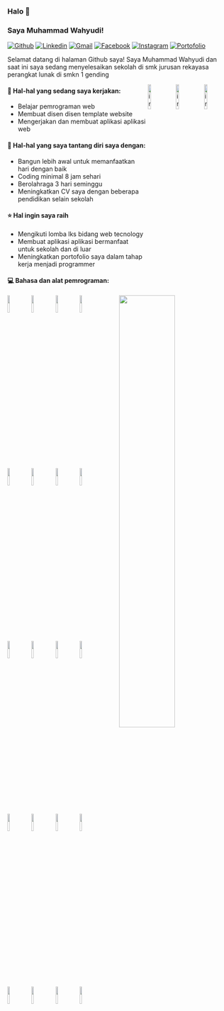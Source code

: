### Halo 👋 
### Saya Muhammad Wahyudi!

[![Github](https://img.shields.io/badge/-Github-000?style=flat&logo=Github&logoColor=white)](https://github.com/xplacebo)
[![Linkedin](https://img.shields.io/badge/-LinkedIn-blue?style=flat&logo=Linkedin&logoColor=white)](https://www.linkedin.com/in/muhammad-wahyudi-4a05b6206/)
[![Gmail](https://img.shields.io/badge/-Gmail-c14438?style=flat&logo=Gmail&logoColor=white)](mailto:ideapedyudi@gmail.com)
[![Facebook](https://img.shields.io/badge/-Facebook-blue?style=flat&logo=Facebook&logoColor=white)](https://www.facebook.com/profile.php?id=100034563691844)
[![Instagram](https://img.shields.io/badge/-instagram-c1558b?style=flat&logo=Instagram&logoColor=white)](https://www.instagram.com/muhammad_wahyudi.placebo/)
[![Portofolio](https://img.shields.io/badge/-Website%20Portofolio-309b65?style=flat&logo=User&logoColor=white)](http://founderdroidyudi.epizy.com/?i=1)

Selamat datang di halaman Github saya! Saya Muhammad Wahyudi dan saat ini saya sedang menyelesaikan sekolah di smk jurusan rekayasa perangkat lunak di smkn 1 gending

<img align="right" alt="imgd" src="https://github.com/xplacebo/xplacebo-galeri_foto/blob/main/img/full/2020042205381603cbf2c7b332900cd42f3734a45d31a7.png" width="12%" height="auto" />
<img align="right" alt="img" src="https://github.com/xplacebo/xplacebo-galeri_foto/blob/main/img/full/2.jpg" width="12%" height="auto" />
<img align="right" alt="img" src="https://github.com/xplacebo/xplacebo-galeri_foto/blob/main/img/full/wahyudi.JPG" width="12%" height="auto" />


#### 🌱 Hal-hal yang sedang saya kerjakan: 
- Belajar pemrograman web 
- Membuat disen disen template website
- Mengerjakan dan membuat aplikasi aplikasi web

#### :muscle: Hal-hal yang saya tantang diri saya dengan:
- Bangun lebih awal untuk memanfaatkan hari dengan baik
- Coding minimal 8 jam sehari
- Berolahraga 3 hari seminggu
- Meningkatkan CV saya dengan beberapa pendidikan selain sekolah

#### ⭐️ Hal ingin saya raih
- Mengikuti lomba lks bidang web tecnology
- Membuat aplikasi aplikasi bermanfaat untuk sekolah dan di luar
- Meningkatkan portofolio saya dalam tahap kerja menjadi programmer


#### :computer: Bahasa dan alat pemrograman: 
<p>
  <img width="50%" align="right" src="https://github-readme-stats.vercel.app/api?username=xplacebo&show_icons=true&hide_border=true" />
  
<code><img width="10%" src="https://www.vectorlogo.zone/logos/w3_html5/w3_html5-ar21.svg"></code>
<code><img width="10%" src="https://www.vectorlogo.zone/logos/netlifyapp_watercss/netlifyapp_watercss-ar21.svg"></code>
<code><img width="10%" src="https://www.vectorlogo.zone/logos/javascript/javascript-ar21.svg"></code>
<code><img width="10%" src="https://www.vectorlogo.zone/logos/php/php-ar21.svg"></code>
<br />
<code><img width="10%" src="https://www.vectorlogo.zone/logos/mysql/mysql-ar21.svg"></code>
<code><img width="10%" src="https://www.vectorlogo.zone/logos/getbootstrap/getbootstrap-ar21.svg"></code>
<code><img width="10%" src="https://www.vectorlogo.zone/logos/jquery/jquery-ar21.svg"></code>
<code><img width="10%" src="https://www.vectorlogo.zone/logos/laravel/laravel-ar21.svg"></code>
<br />
<code><img width="10%" src="https://www.vectorlogo.zone/logos/visualstudio_code/visualstudio_code-ar21.svg"></code>
<code><img width="10%" src="https://www.vectorlogo.zone/logos/microsoft_vb/microsoft_vb-ar21.svg"></code>
<code><img width="10%" src="https://www.vectorlogo.zone/logos/atom_io/atom_io-ar21.svg"></code>
<code><img width="10%" src="https://www.vectorlogo.zone/logos/github/github-ar21.svg"></code>
<br />
<code><img width="10%" src="https://www.vectorlogo.zone/logos/figma/figma-ar21.svg"></code>
<code><img width="10%" src="https://www.vectorlogo.zone/logos/adobe_illustrator/adobe_illustrator-ar21.svg"></code>
<code><img width="10%" src="https://www.vectorlogo.zone/logos/pinterest/pinterest-ar21.svg"></code>
<code><img width="10%" src="https://www.vectorlogo.zone/logos/freepik/freepik-ar21.svg"></code>
<br />
<code><img width="10%" src="https://www.vectorlogo.zone/logos/linux/linux-ar21.svg"></code>
<code><img width="10%" src="https://www.vectorlogo.zone/logos/digitalocean/digitalocean-ar21.svg"></code>
<code><img width="10%" src="https://www.vectorlogo.zone/logos/redhat/redhat-ar21.svg"></code>
<code><img width="10%" src="https://www.vectorlogo.zone/logos/reactjs/reactjs-ar21.svg"></code>
</p>
